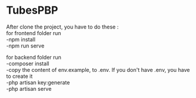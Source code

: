 # TubesPBP

After clone the project, you have to do these :  <br>
for frontend folder run  
-npm install  
-npm run serve <br>
  
for backend folder run  
-composer install  
-copy the content of env.example, to .env. If you don't have .env, you have to create it  
-php artisan key:generate  
-php artisan serve